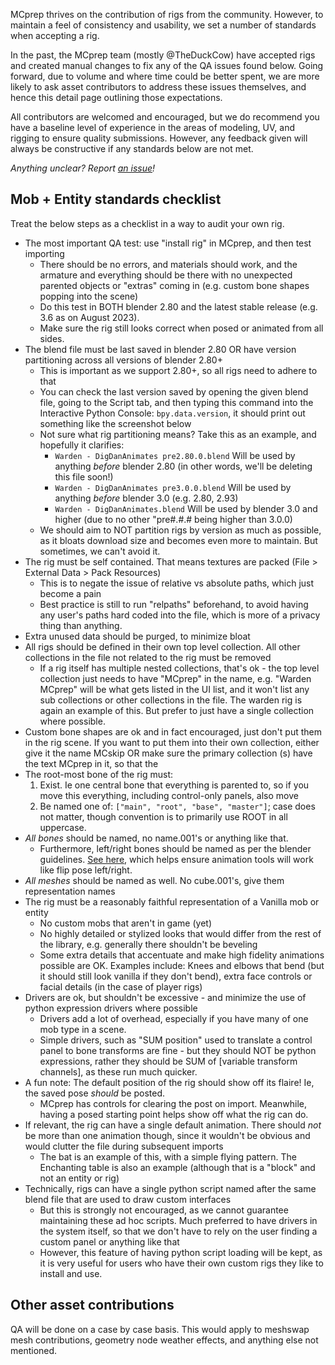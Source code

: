 MCprep thrives on the contribution of rigs from the community. However, to maintain a feel of consistency and usability, we set a number of standards when accepting a rig. 

In the past, the MCprep team (mostly @TheDuckCow) have accepted rigs and created manual changes to fix any of the QA issues found below. Going forward, due to volume and where time could be better spent, we are more likely to ask asset contributors to address these issues themselves, and hence this detail page outlining those expectations.

All contributors are welcomed and encouraged, but we do recommend you have a baseline level of experience in the areas of modeling, UV, and rigging to ensure quality submissions. However, any feedback given will always be constructive if any standards below are not met.

_Anything unclear? Report [an issue](https://github.com/Moo-Ack-Productions/MCprep/issues/)!_


## Mob + Entity standards checklist

Treat the below steps as a checklist in a way to audit your own rig.

- The most important QA test: use "install rig" in MCprep, and then test importing
   - There should be no errors, and materials should work, and the armature and everything should be there with no unexpected parented objects or "extras" coming in (e.g. custom bone shapes popping into the scene)
   - Do this test in BOTH blender 2.80 and the latest stable release (e.g. 3.6 as on August 2023). 
   - Make sure the rig still looks correct when posed or animated from all sides.
- The blend file must be last saved in blender 2.80 OR have version partitioning across all versions of blender 2.80+
  - This is important as we support 2.80+, so all rigs need to adhere to that
  - You can check the last version saved by opening the given blend file, going to the Script tab, and then typing this command into the Interactive Python Console: `bpy.data.version`, it should print out something like the screenshot below
  - Not sure what rig partitioning means? Take this as an example, and hopefully it clarifies:
    - `Warden - DigDanAnimates pre2.80.0.blend` Will be used by anything _before_ blender 2.80 (in other words, we'll be deleting this file soon!)
    - `Warden - DigDanAnimates pre3.0.0.blend` Will be used by anything _before_ blender 3.0 (e.g. 2.80, 2.93)
    - `Warden - DigDanAnimates.blend` Will be used by blender 3.0 and higher (due to no other "pre#.#.# being higher than 3.0.0)
  - We should aim to NOT partition rigs by version as much as possible, as it bloats download size and becomes even more to maintain. But sometimes, we can't avoid it.
- The rig must be self contained. That means textures are packed (File > External Data > Pack Resources)
   - This is to negate the issue of relative vs absolute paths, which just become a pain
   - Best practice is still to run "relpaths" beforehand, to avoid having any user's paths hard coded into the file, which is more of a privacy thing than anything.
- Extra unused data should be purged, to minimize bloat
- All rigs should be defined in their own top level collection. All other collections in the file not related to the rig must be removed
  - If a rig itself has multiple nested collections, that's ok - the top level collection just needs to have "MCprep" in the name, e.g. "Warden MCprep" will be what gets listed in the UI list, and it won't list any sub collections or other collections in the file. The warden rig is again an example of this. But prefer to just have a single collection where possible.
- Custom bone shapes are ok and in fact encouraged, just don't put them in the rig scene. If you want to put them into their own collection, either give it the name MCskip OR make sure the primary collection (s) have the text MCprep in it, so that the 
- The root-most bone of the rig must:
  1. Exist. Ie one central bone that everything is parented to, so if you move this everything, including control-only panels, also move
  2. Be named one of: `["main", "root", "base", "master"]`; case does not matter, though convention is to primarily use ROOT in all uppercase.
- _All bones_ should be named, no name.001's or anything like that.
  - Furthermore, left/right bones should be named as per the blender guidelines. [See here](https://docs.blender.org/manual/en/latest/animation/armatures/bones/editing/naming.html), which helps ensure animation tools will work like flip pose left/right.
- _All meshes_ should be named as well. No cube.001's, give them representation names
- The rig must be a reasonably faithful representation of a Vanilla mob or entity
  - No custom mobs that aren't in game (yet)
  - No highly detailed or stylized looks that would differ from the rest of the library, e.g. generally there shouldn't be beveling
  - Some extra details that accentuate and make high fidelity animations possible are OK. Examples include: Knees and elbows that bend (but it should still look vanilla if they don't bend), extra face controls or facial details (in the case of player rigs)
- Drivers are ok, but shouldn't be excessive - and minimize the use of python expression drivers where possible
  - Drivers add a lot of overhead, especially if you have many of one mob type in a scene. 
  - Simple drivers, such as "SUM position" used to translate a control panel to bone transforms are fine - but they should NOT be python expressions, rather they should be SUM of [variable transform channels], as these run much quicker.
- A fun note: The default position of the rig should show off its flaire! Ie, the saved pose _should_ be posted.
  - MCprep has controls for clearing the post on import. Meanwhile, having a posed starting point helps show off what the rig can do.
- If relevant, the rig can have a single default animation. There should _not_ be more than one animation though, since it wouldn't be obvious and would clutter the file during subsequent imports
  - The bat is an example of this, with a simple flying pattern. The Enchanting table is also an example (although that is a "block" and not an entity or rig)
- Technically, rigs can have a single python script named after the same blend file that are used to draw custom interfaces
  - But this is strongly not encouraged, as we cannot guarantee maintaining these ad hoc scripts. Much preferred to have drivers in the system itself, so that we don't have to rely on the user finding a custom panel or anything like that
  - However, this feature of having python script loading will be kept, as it is very useful for users who have their own custom rigs they like to install and use.


## Other asset contributions

QA will be done on a case by case basis. This would apply to meshswap mesh contributions, geometry node weather effects, and anything else not mentioned.